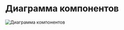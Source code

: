 # Диаграмма компонентов
![Диаграмма компонентов](https://github.com/bar47ney/trtpo_two/blob/master/Images/Component1.png)
